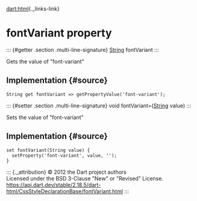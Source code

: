 [dart:html](../../dart-html/dart-html-library){._links-link}

fontVariant property
====================

::: {#getter .section .multi-line-signature}
[String](../../dart-core/string-class) fontVariant
:::

Gets the value of \"font-variant\"

Implementation {#source}
--------------

``` {.language-dart data-language="dart"}
String get fontVariant => getPropertyValue('font-variant');
```

::: {#setter .section .multi-line-signature}
void fontVariant=([String](../../dart-core/string-class) value)
:::

Sets the value of \"font-variant\"

Implementation {#source}
--------------

``` {.language-dart data-language="dart"}
set fontVariant(String value) {
  setProperty('font-variant', value, '');
}
```

::: {._attribution}
© 2012 the Dart project authors\
Licensed under the BSD 3-Clause \"New\" or \"Revised\" License.\
<https://api.dart.dev/stable/2.18.5/dart-html/CssStyleDeclarationBase/fontVariant.html>
:::
